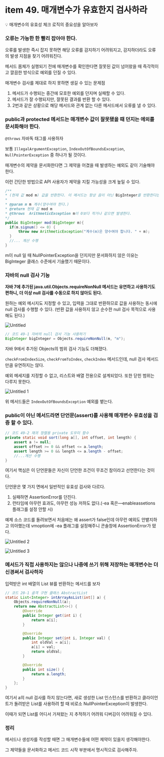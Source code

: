 # item 49. 매개변수가 유효한지 검사하라

<aside>
💡 매개변수의 유효성 체크 로직의 중요성을 알아보자

</aside>

### 오류는 가능한 한 빨리 잡아야 한다.

오류를 발생한 즉시 잡지 못하면 해당 오류를 감지하기 어려워지고, 감지하더라도 오류의 발생 지점을 찾기 어려워진다.

메서드 몸체가 실행되기 전에 매개변수를 확인한다면 잘못된 값이 넘어왔을 때 즉각적이고 깔끔한 방식으로 예외를 던질 수 있다.

매개변수 검사를 제대로 하지 못하면 생길 수 있는 문제점

1. 메서드가 수행되는 중간에 모호한 예외를 던지며 실패할 수 있다.
2. 메서드가 잘 수행되지만, 잘못된 결과를 반환 할 수 있다.
3. 2번과 같은 상황으로 해당 메서드와 관계 없는 다른 메서드에서 오류를 낼 수 있다.

### public과 protected 메서드는 매개변수 값이 잘못됐을 때 던지는 에외를 문서화해야 한다.

`@throws` 자바독 태그를 사용하자

보통 `IllegalArgumentException`, `IndexOutOfBoundsException`, `NullPointerException` 중 하나가 될 것이다.

매개변수의 제약을 문서화한다면 그 제약을 어겼을 때 발생하는 예외도 같이 기술해야 한다.

이런 간단한 방법으로 API 사용자가 제약을 지킬 가능성을 크게 높일 수 있다.

```java
/**
* (현재 값 mod m) 값을 반환한다. 이 메서드는 항상 음이 아닌 BigInteger를 반환한다는 점에서 remainder 메서드와 다르다.
*
* @param m m 계수(양수여야 한다.)
* @return 현재 값 mod m
* @throws  ArithmeticException m이 0보다 작거나 같으면 발생한다.
*/
public BigInteger mod(BigInteger m){
  if(m.signum() <= 0) {
      throw new ArithmeticException("계수(m)은 양수여야 합니다. " + m);
  }
  //... 계산 수행
}
```

m이 null 일 때 NullPointerException을 던지지만 문서화하지 않은 이유는 BigInteger 클래스 수준에서 기술했기 때문이다.

### 자바의 null 검사 기능

**자바 7에 추가된 java.util.Objects.requireNonNull 메서드는 유연하고 사용하기도 편하니, 더 이상 null 검사를 수동으로 하지 않아도 된다.**

원하는 예외 메시지도 지정할 수 있고, 입력을 그대로 반환하므로 값을 사용하는 동시에 null 검사를 수행할 수 있다. (반환 값을 사용하지 않고 순수한 null 검사 목적으로 사용해도 된다.)

![Untitled](https://user-images.githubusercontent.com/49682056/234017031-a8bab6e8-a06d-410e-aeff-d70aefe706d3.png)

```java
// 코드 49-1 자바의 null 검사 기능 사용하기
BigInteger bigInteger = Objects.requireNonNull(m, "m");
```

자바 9에서 추가된 Objects의 범위 검사 기능도 더해졌다.

`checkFromIndexSize`, `checkFromToIndex`, `checkIndex` 메서드인데, null 검사 메서드만큼 유연하지는 않다.

예외 메세지를 지정할 수 없고, 리스트와 배열 전용으로 설계되었다. 또한 닫힌 범위는 다루지 못한다.

![Untitled 1](https://user-images.githubusercontent.com/49682056/234017016-6a067b8f-1b29-4a00-be6f-64b96ac938ca.png)

위 메서드들은 `IndexOutOfBoundsException` 예외를 뱉는다.

### public이 아닌 메서드라면 단언문(assert)를 사용해 매개변수 유효성을 검증 할 수 있다.

```java
// 코드 49-2 재귀 정렬용 private 도우미 함수
private static void sort(long a[], int offset, int length) {
    assert a != null;
    assert offset >= 0 && offset <= a.length;
    assert length >= 0 && length <= a.length - offset;
    //...계산 수행
}
```

여기서 핵심은 이 단언문들은 자신이 단언한 조건이 무조건 참이라고 선언한다는 것이다.

단언문은 몇 가지 면에서 일반적인 유효성 검사와 다르다.

1. 실패하면 AssertionError를 던진다.
2. 런타임에 아무런 효과도, 아무런 성능 저하도 없다.(-ea 혹은—enableassetions 플래그를 설정 안할 시)

예제 소스 코드를 돌려보면서 처음에는 왜 assert가 false인데 아무런 예외도 안뱉지하고 의아했는데 vmoption에 -ea 플래그를 설정해주니 콘솔창에 AssertionError가 떴다.

![Untitled 2](https://user-images.githubusercontent.com/49682056/234017026-134f018b-3909-4d55-abaa-610116c5aee1.png)

![Untitled 3](https://user-images.githubusercontent.com/49682056/234017029-ad9c677c-7b31-468b-98e1-e5ebd6b09d36.png)

### 메서드가 직접 사용하지는 않으나 나중에 쓰기 위해 저장하는 매개변수는 더 신경써서 검사하자

입력받은 int 배열의 List 뷰를 반환하는 메서드를 보자

```java
// 코드 20-1 골격 구현 클래스 AbstractList
static List<Integer> intArrayAsList(int[] a) {
    Objects.requireNonNull(a);
    return new AbstractList<>() {
        @Override
        public Integer get(int i) {
            return a[i];
        }

        @Override
        public Integer set(int i, Integer val) {
            int oldVal = a[i];
            a[i] = val;
            return oldVal;
        }

        @Override
        public int size() {
            return a.length;
        }
    };
}
```

여기서 a의 null 검사를 하지 않는다면, 새로 생성한 List 인스턴스를 반환하고 클라이언트가 돌려받은 List를 사용하려 할 때 비로소 NullPointerException이 발생한다.

이때가 되면 List를 어디서 가져왔는 지 추적하기 어려워 디버깅이 어려워질 수 있다.

### 정리

메서드나 생성자를 작성할 때면 그 매개변수들에 어떤 제약이 있을지 생각해야한다.

그 제약들을 문서화하고 메서드 코드 시작 부분에서 명시적으로 검사해주자.